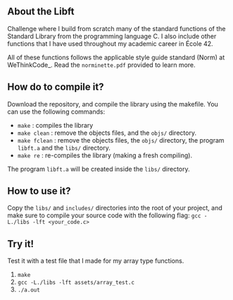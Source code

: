 ## About the Libft

Challenge where I build from scratch many of the standard functions
of the Standard Library from the programming language C.
I also include other functions that I have used throughout my academic career
in École 42.

All of these functions follows the applicable style guide standard (Norm) at
WeThinkCode_. Read the `norminette.pdf` provided to learn more.

## How do to compile it?

Download the repository, and compile the library using the makefile.
You can use the following commands:

* `make` : compiles the library
* `make clean` : remove the objects files, and the `objs/` directory.
* `make fclean` : remove the objects files, the `objs/` directory,
the program `libft.a` and the `libs/` directory.
* `make re` : re-compiles the library (making a fresh compiling).

The program `libft.a` will be created inside the `libs/` directory.

## How to use it?

Copy the `libs/` and `includes/` directories into the root of your project, and
make sure to compile your source code with the following flag:
`gcc -L./libs -lft <your_code.c>`

## Try it!

Test it with a test file that I made for my array type functions.

1. `make`
2. `gcc -L./libs -lft assets/array_test.c`
3. `./a.out`
